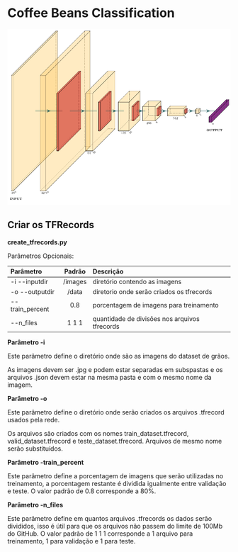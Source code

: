 # Coffee Beans Classification

![CoffeeNet6](classi_net.png)

## Criar os TFRecords

**create_tfrecords.py**

Parâmetros Opcionais:

| **Parâmetro**   | **Padrão** | **Descrição**                                 |
| :-------------- | :--------: | :-------------------------------------------- |
| -i --inputdir   |  /images   | diretório contendo as imagens                 |
| -o --outputdir  |   /data    | diretorio onde serão criados os tfrecords     |
| --train_percent |    0.8     | porcentagem de imagens para treinamento       |
| --n_files       |   1 1 1    | quantidade de divisões nos arquivos tfrecords |

**Parâmetro -i**

Este parâmetro define o diretório onde são as imagens do dataset de grãos.

As imagens devem ser .jpg e podem estar separadas em subspastas e os arquivos .json devem estar na mesma pasta e com o mesmo nome da imagem.

**Parâmetro -o**

Este parâmetro define o diretório onde serão criados os arquivos .tfrecord usados pela rede.

Os arquivos são criados com os nomes train_dataset.tfrecord, valid_dataset.tfrecord e teste_dataset.tfrecord. Arquivos de mesmo nome serão substituídos.

**Parâmetro -train_percent**

Este parâmetro define a porcentagem de imagens que serão utilizadas no treinamento, a porcentagem restante é dividida igualmente entre validação e teste. O valor padrão de 0.8 corresponde a 80%.

**Parâmetro -n_files**

Este parâmetro define em quantos arquivos .tfrecords os dados serão divididos, isso é útil para que os arquivos não passem do limite de 100Mb do GitHub. O valor padrão de 1 1 1 corresponde a 1 arquivo para treinamento, 1 para validação e 1 para teste.